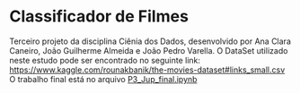 # Classificador de Filmes
Terceiro projeto da disciplina Ciênia dos Dados, desenvolvido por Ana Clara Caneiro, João Guilherme Almeida e João Pedro Varella.
O DataSet utilizado neste estudo pode ser encontrado no seguinte link: https://www.kaggle.com/rounakbanik/the-movies-dataset#links_small.csv
O trabalho final está no arquivo [P3_Jup_final.ipynb](https://github.com/joaogcfa/Classificador_de_Filmes/blob/master/P3_Jup_final.ipynb)
